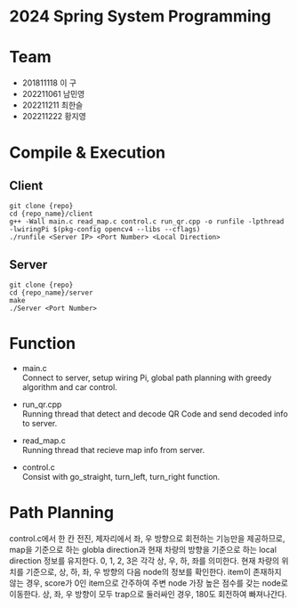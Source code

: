 # 2024 Spring System Programming

# Team
- 201811118 이 구 
- 202211061 남민영
- 202211211 최한슬
- 202211222 황지영

# Compile & Execution
## Client
```
git clone {repo}
cd {repo_name}/client
g++ -Wall main.c read_map.c control.c run_qr.cpp -o runfile -lpthread -lwiringPi $(pkg-config opencv4 --libs --cflags)
./runfile <Server IP> <Port Number> <Local Direction>
```

## Server
```
git clone {repo}
cd {repo_name}/server
make
./Server <Port Number>
```

# Function
- main.c      
  Connect to server, setup wiring Pi, global path planning with greedy algorithm and car control. 
  
- run_qr.cpp     
  Running thread that detect and decode QR Code and send decoded info to server.

- read_map.c     
  Running thread that recieve map info from server.
    
- control.c     
  Consist with go_straight, turn_left, turn_right function.

# Path Planning
control.c에서 한 칸 전진, 제자리에서 좌, 우 방향으로 회전하는 기능만을 제공하므로, map을 기준으로 하는 globla direction과 현재 차량의 방향을 기준으로 하는 local direction 정보를 유지한다.
0, 1, 2, 3은 각각 상, 우, 하, 좌를 의미한다. 
현재 차량의 위치를 기준으로, 상, 하, 좌, 우 방향의 다음 node의 정보를 확인한다. item이 존재하지 않는 경우, score가 0인 item으로 간주하여 주변 node 가장 높은 점수를 갖는 node로 이동한다. 상, 좌, 우 방향이 모두 trap으로 둘러싸인 경우, 180도 회전하여 빠져나간다.

